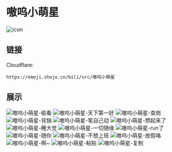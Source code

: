 # 嗷呜小萌星
![icon](https://emoji.shojo.cn/bili/src/嗷呜小萌星/icon.png)
## 链接
Cloudflare:
```
https://emoji.shojo.cn/bili/src/嗷呜小萌星
```
## 展示
![嗷呜小萌星-偷看](https://emoji.shojo.cn/bili/src/嗷呜小萌星/嗷呜小萌星-偷看.png)
![嗷呜小萌星-天下第一好](https://emoji.shojo.cn/bili/src/嗷呜小萌星/嗷呜小萌星-天下第一好.png)
![嗷呜小萌星-查岗](https://emoji.shojo.cn/bili/src/嗷呜小萌星/嗷呜小萌星-查岗.png)
![嗷呜小萌星-背锅](https://emoji.shojo.cn/bili/src/嗷呜小萌星/嗷呜小萌星-背锅.png)
![嗷呜小萌星-笔自己动](https://emoji.shojo.cn/bili/src/嗷呜小萌星/嗷呜小萌星-笔自己动.png)
![嗷呜小萌星-燃起来了](https://emoji.shojo.cn/bili/src/嗷呜小萌星/嗷呜小萌星-燃起来了.png)
![嗷呜小萌星-睡大觉](https://emoji.shojo.cn/bili/src/嗷呜小萌星/嗷呜小萌星-睡大觉.png)
![嗷呜小萌星-一切随缘](https://emoji.shojo.cn/bili/src/嗷呜小萌星/嗷呜小萌星-一切随缘.png)
![嗷呜小萌星-run了](https://emoji.shojo.cn/bili/src/嗷呜小萌星/嗷呜小萌星-run了.png)
![嗷呜小萌星-随你](https://emoji.shojo.cn/bili/src/嗷呜小萌星/嗷呜小萌星-随你.png)
![嗷呜小萌星-不想上班](https://emoji.shojo.cn/bili/src/嗷呜小萌星/嗷呜小萌星-不想上班.png)
![嗷呜小萌星-放假咯](https://emoji.shojo.cn/bili/src/嗷呜小萌星/嗷呜小萌星-放假咯.png)
![嗷呜小萌星-啊~](https://emoji.shojo.cn/bili/src/嗷呜小萌星/嗷呜小萌星-啊~.png)
![嗷呜小萌星-粘贴](https://emoji.shojo.cn/bili/src/嗷呜小萌星/嗷呜小萌星-粘贴.png)
![嗷呜小萌星-复制](https://emoji.shojo.cn/bili/src/嗷呜小萌星/嗷呜小萌星-复制.png)
